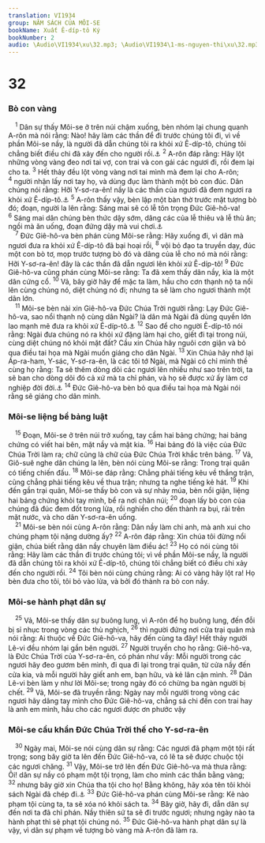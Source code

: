 ```yaml
---
translation: VI1934
group: NĂM SÁCH CỦA MÔI-SE
bookName: Xuất Ê-díp-tô Ký 
bookNumber: 2
audio: \Audio\VI1934\xu\32.mp3; \Audio\VI1934\1-ms-nguyen-thi\xu\32.mp3
---
```


<div class="title"><h1>32</h1><h3>Bò con vàng</h3></div>
<span class="verse xu_32_1"> <sup>1</sup> Dân sự thấy Môi-se ở trên núi chậm xuống, bèn nhóm lại chung quanh A-rôn mà nói rằng: Nào! hãy làm các thần để đi trước chúng tôi đi, vì về phần Môi-se nầy, là người đã dẫn chúng tôi ra khỏi xứ Ê-díp-tô, chúng tôi chẳng biết điều chi đã xảy đến cho người rồi.<a data-toggle="tooltip" data-placement="bottom" title="Cong 7:40">⚓</a></span>
<span class="verse xu_32_2"><sup>2</sup> A-rôn đáp rằng: Hãy lột những vòng vàng đeo nơi tai vợ, con trai và con gái các ngươi đi, rồi đem lại cho ta. </span>
<span class="verse xu_32_3"><sup>3</sup> Hết thảy đều lột vòng vàng nơi tai mình mà đem lại cho A-rôn; </span>
<span class="verse xu_32_4"><sup>4</sup> người nhận lấy nơi tay họ, và dùng đục làm thành một bò con đúc. Dân chúng nói rằng: Hỡi Y-sơ-ra-ên! nầy là các thần của ngươi đã đem ngươi ra khỏi xứ Ê-díp-tô.<a data-toggle="tooltip" data-placement="bottom" title="1Vua 12:28; Cong 7:41">⚓</a></span>
<span class="verse xu_32_5"><sup>5</sup> A-rôn thấy vậy, bèn lập một bàn thờ trước mặt tượng bò đó; đoạn, người la lên rằng: Sáng mai sẽ có lễ tôn trọng Đức Giê-hô-va! </span>
<span class="verse xu_32_6"><sup>6</sup> Sáng mai dân chúng bèn thức dậy sớm, dâng các của lễ thiêu và lễ thù ân; ngồi mà ăn uống, đoạn đứng dậy mà vui chơi.<a data-toggle="tooltip" data-placement="bottom" title="1Co 10:7">⚓</a><br/></span>
<span class="verse xu_32_7"> <sup>7</sup> Đức Giê-hô-va bèn phán cùng Môi-se rằng: Hãy xuống đi, vì dân mà ngươi đưa ra khỏi xứ Ê-díp-tô đã bại hoại rồi, </span>
<span class="verse xu_32_8"><sup>8</sup> vội bỏ đạo ta truyền dạy, đúc một con bò tơ, mọp trước tượng bò đó và dâng của lễ cho nó mà nói rằng: Hỡi Y-sơ-ra-ên! đây là các thần đã dẫn ngươi lên khỏi xứ Ê-díp-tô! </span>
<span class="verse xu_32_9"><sup>9</sup> Đức Giê-hô-va cũng phán cùng Môi-se rằng: Ta đã xem thấy dân nầy, kìa là một dân cứng cổ. </span>
<span class="verse xu_32_10"><sup>10</sup> Vả, bây giờ hãy để mặc ta làm, hầu cho cơn thạnh nộ ta nổi lên cùng chúng nó, diệt chúng nó đi; nhưng ta sẽ làm cho ngươi thành một dân lớn. <br/></span>
<span class="verse xu_32_11"> <sup>11</sup> Môi-se bèn nài xin Giê-hô-va Đức Chúa Trời người rằng: Lạy Đức Giê-hô-va, sao nổi thạnh nộ cùng dân Ngài? là dân mà Ngài đã dùng quyền lớn lao mạnh mẽ đưa ra khỏi xứ Ê-díp-tô.<a data-toggle="tooltip" data-placement="bottom" title="Dan 14:13-19">⚓</a></span>
<span class="verse xu_32_12"><sup>12</sup> Sao để cho người Ê-díp-tô nói rằng: Ngài đưa chúng nó ra khỏi xứ đặng làm hại cho, giết đi tại trong núi, cùng diệt chúng nó khỏi mặt đất? Cầu xin Chúa hãy nguôi cơn giận và bỏ qua điều tai họa mà Ngài muốn giáng cho dân Ngài. </span>
<span class="verse xu_32_13"><sup>13</sup> Xin Chúa hãy nhớ lại Áp-ra-ham, Y-sác, Y-sơ-ra-ên, là các tôi tớ Ngài, mà Ngài có chỉ mình thề cùng họ rằng: Ta sẽ thêm dòng dõi các ngươi lên nhiều như sao trên trời, ta sẽ ban cho dòng dõi đó cả xứ mà ta chỉ phán, và họ sẽ được xứ ấy làm cơ nghiệp đời đời.<a data-toggle="tooltip" data-placement="bottom" title="Sa 22:16-17; Sa 17:8">⚓</a></span>
<span class="verse xu_32_14"><sup>14</sup> Đức Giê-hô-va bèn bỏ qua điều tai họa mà Ngài nói rằng sẽ giáng cho dân mình. <br/></span>
<div class="title"><h3>Môi-se liệng bể bảng luật</h3></div>
<span class="verse xu_32_15"> <sup>15</sup> Đoạn, Môi-se ở trên núi trở xuống, tay cầm hai bảng chứng; hai bảng chứng có viết hai bên, mặt nầy và mặt kia. </span>
<span class="verse xu_32_16"><sup>16</sup> Hai bảng đó là việc của Đức Chúa Trời làm ra; chữ cũng là chữ của Đức Chúa Trời khắc trên bảng. </span>
<span class="verse xu_32_17"><sup>17</sup> Vả, Giô-suê nghe dân chúng la lên, bèn nói cùng Môi-se rằng: Trong trại quân có tiếng chiến đấu. </span>
<span class="verse xu_32_18"><sup>18</sup> Môi-se đáp rằng: Chẳng phải tiếng kêu về thắng trận, cũng chẳng phải tiếng kêu về thua trận; nhưng ta nghe tiếng kẻ hát. </span>
<span class="verse xu_32_19"><sup>19</sup> Khi đến gần trại quân, Môi-se thấy bò con và sự nhảy múa, bèn nổi giận, liệng hai bảng chứng khỏi tay mình, bể ra nơi chân núi; </span>
<span class="verse xu_32_20"><sup>20</sup> đoạn lấy bò con của chúng đã đúc đem đốt trong lửa, rồi nghiền cho đến thành ra bụi, rải trên mặt nước, và cho dân Y-sơ-ra-ên uống. <br/></span>
<span class="verse xu_32_21"> <sup>21</sup> Môi-se bèn nói cùng A-rôn rằng: Dân nầy làm chi anh, mà anh xui cho chúng phạm tội nặng dường ấy? </span>
<span class="verse xu_32_22"><sup>22</sup> A-rôn đáp rằng: Xin chúa tôi đừng nổi giận, chúa biết rằng dân nầy chuyên làm điều ác! </span>
<span class="verse xu_32_23"><sup>23</sup> Họ có nói cùng tôi rằng: Hãy làm các thần đi trước chúng tôi; vì về phần Môi-se nầy, là người đã dẫn chúng tôi ra khỏi xứ Ê-díp-tô, chúng tôi chẳng biết có điều chi xảy đến cho người rồi. </span>
<span class="verse xu_32_24"><sup>24</sup> Tôi bèn nói cùng chúng rằng: Ai có vàng hãy lột ra! Họ bèn đưa cho tôi, tôi bỏ vào lửa, và bởi đó thành ra bò con nầy. <br/></span>
<div class="title"><h3>Môi-se hành phạt dân sự</h3></div>
<span class="verse xu_32_25"> <sup>25</sup> Vả, Môi-se thấy dân sự buông lung, vì A-rôn để họ buông lung, đến đỗi bị sỉ nhục trong vòng các thù nghịch, </span>
<span class="verse xu_32_26"><sup>26</sup> thì người đứng nơi cửa trại quân mà nói rằng: Ai thuộc về Đức Giê-hô-va, hãy đến cùng ta đây! Hết thảy người Lê-vi đều nhóm lại gần bên người. </span>
<span class="verse xu_32_27"><sup>27</sup> Người truyền cho họ rằng: Giê-hô-va, là Đức Chúa Trời của Y-sơ-ra-ên, có phán như vầy: Mỗi người trong các ngươi hãy đeo gươm bên mình, đi qua đi lại trong trại quân, từ cửa nầy đến cửa kia, và mỗi người hãy giết anh em, bạn hữu, và kẻ lân cận mình. </span>
<span class="verse xu_32_28"><sup>28</sup> Dân Lê-vi bèn làm y như lời Môi-se; trong ngày đó có chừng ba ngàn người bị chết. </span>
<span class="verse xu_32_29"><sup>29</sup> Vả, Môi-se đã truyền rằng: Ngày nay mỗi người trong vòng các ngươi hãy dâng tay mình cho Đức Giê-hô-va, chẳng sá chi đến con trai hay là anh em mình, hầu cho các ngươi được ơn phước vậy <br/></span>
<div class="title"><h3>Môi-se cầu khẩn Đức Chúa Trời thế cho Y-sơ-ra-ên</h3></div>
<span class="verse xu_32_30"> <sup>30</sup> Ngày mai, Môi-se nói cùng dân sự rằng: Các ngươi đã phạm một tội rất trọng; song bây giờ ta lên đến Đức Giê-hô-va, có lẽ ta sẽ được chuộc tội các ngươi chăng. </span>
<span class="verse xu_32_31"><sup>31</sup> Vậy, Môi-se trở lên đến Đức Giê-hô-va mà thưa rằng: Ôi! dân sự nầy có phạm một tội trọng, làm cho mình các thần bằng vàng; </span>
<span class="verse xu_32_32"><sup>32</sup> nhưng bây giờ xin Chúa tha tội cho họ! Bằng không, hãy xóa tên tôi khỏi sách Ngài đã chép đi.<a data-toggle="tooltip" data-placement="bottom" title="Thi 69:28; Kh 3:5">⚓</a></span>
<span class="verse xu_32_33"><sup>33</sup> Đức Giê-hô-va phán cùng Môi-se rằng: Kẻ nào phạm tội cùng ta, ta sẽ xóa nó khỏi sách ta. </span>
<span class="verse xu_32_34"><sup>34</sup> Bây giờ, hãy đi, dẫn dân sự đến nơi ta đã chỉ phán. Nầy thiên sứ ta sẽ đi trước ngươi; nhưng ngày nào ta hành phạt thì sẽ phạt tội chúng nó. </span>
<span class="verse xu_32_35"><sup>35</sup> Đức Giê-hô-va hành phạt dân sự là vậy, vì dân sự phạm về tượng bò vàng mà A-rôn đã làm ra. <br/></span>

